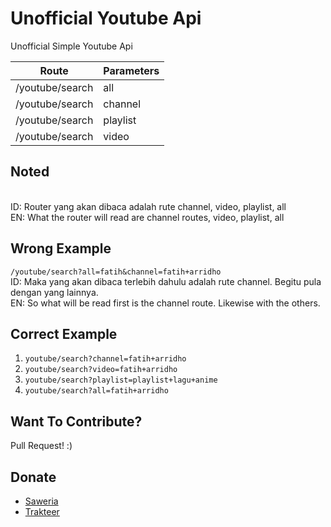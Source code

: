 # Unofficial Youtube Api
Unofficial Simple Youtube Api

| Route           | Parameters  |
|-----------------|------------ |
| /youtube/search | all         |
| /youtube/search | channel     |
| /youtube/search | playlist    |
| /youtube/search | video       |

## Noted
<br />
ID: Router yang akan dibaca adalah rute channel, video, playlist, all
<br />
EN: What the router will read are channel routes, video, playlist, all

## Wrong Example
`/youtube/search?all=fatih&channel=fatih+arridho`
<br />
ID: Maka yang akan dibaca terlebih dahulu adalah rute channel. Begitu pula dengan yang lainnya.
<br />
EN: So what will be read first is the channel route. Likewise with the others.

## Correct Example
1. `youtube/search?channel=fatih+arridho`
2. `youtube/search?video=fatih+arridho`
3. `youtube/search?playlist=playlist+lagu+anime`
4. `youtube/search?all=fatih+arridho`

## Want To Contribute?
Pull Request! :)

## Donate
- <a href="https://saweria.co/FatihArridho" target="_blank">Saweria<a/>
- <a href="https://trakteer.id/FatihArridho/tip" target="_blank">Trakteer<a/>
